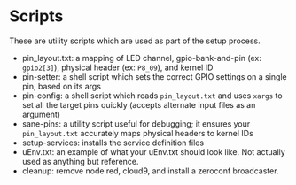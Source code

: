 # Scripts
These are utility scripts which are used as part of the setup process.

* pin_layout.txt: a mapping of LED channel, gpio-bank-and-pin (ex: `gpio2[3]`), physical header (ex: `P8_09`), and kernel ID
* pin-setter: a shell script which sets the correct GPIO settings on a single pin, based on its args
* pin-config: a shell script which reads `pin_layout.txt` and uses `xargs` to set all the target pins quickly (accepts alternate input files as an argument)
* sane-pins: a utility script useful for debugging; it ensures your `pin_layout.txt` accurately maps physical headers to kernel IDs
* setup-services: installs the service definition files
* uEnv.txt: an example of what your uEnv.txt should look like. Not actually used as anything but reference.
* cleanup: remove node red, cloud9, and install a zeroconf broadcaster.
